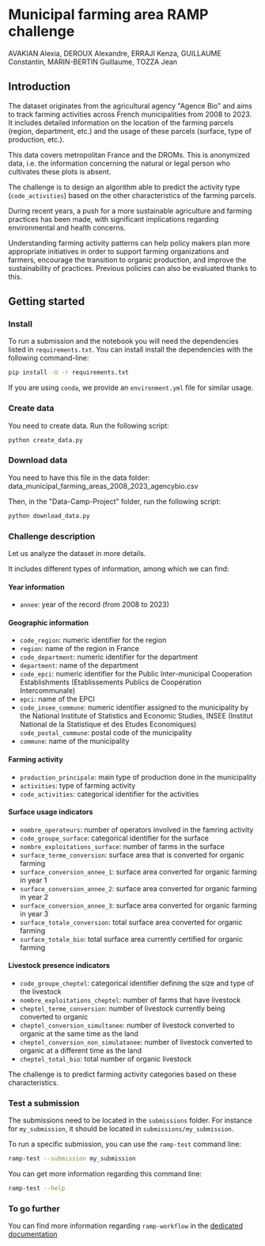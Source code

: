 # Municipal farming area RAMP challenge

AVAKIAN Alexia, DEROUX Alexandre, ERRAJI Kenza, GUILLAUME Constantin, MARIN-BERTIN Guillaume, TOZZA Jean

## Introduction

The dataset originates from the agricultural agency "Agence Bio" and aims to track farming activities across French municipalities from 2008 to 2023. It includes detailed information on the location of the farming parcels (region, department, etc.) and the usage of these parcels (surface, type of production, etc.).

This data covers metropolitan France and the DROMs. This is anonymized data, i.e. the information concerning the natural or legal person who cultivates these plots is absent.

The challenge is to design an algorithm able to predict the activity type (`code_activities`) based on the other characteristics of the farming parcels. 

During recent years, a push for a more sustainable agriculture and farming practices has been made, with significant implications regarding environmental and health concerns.

Understanding farming activity patterns can help policy makers plan more appropriate initiatives in order to support farming organizations and farmers, encourage the transition to organic production, and improve the sustainability of practices. Previous policies can also be evaluated thanks to this.


## Getting started

### Install

To run a submission and the notebook you will need the dependencies listed
in `requirements.txt`. You can install install the dependencies with the
following command-line:

```bash
pip install -U -r requirements.txt
```

If you are using `conda`, we provide an `environment.yml` file for similar
usage.

### Create data

You need to create data. Run the following script:

```bash
python create_data.py
```

### Download data

You need to have this file in the data folder: data_municipal_farming_areas_2008_2023_agencybio.csv

Then, in the "Data-Camp-Project" folder, run the following script:

```bash
python download_data.py
```

### Challenge description

Let us analyze the dataset in more details.

It includes different types of information, among which we can find:

#### Year information
- `annee`: year of the record (from 2008 to 2023)

#### Geographic information
- `code_region`: numeric identifier for the region
- `region`: name of the region in France
- `code_department`: numeric identifier for the department
- `department`: name of the department
- `code_epci`: numeric identifier for the Public Inter-municipal Cooperation Establishments (Etablissements Publics de Coopération Intercommunale)
- `epci`: name of the EPCI
- `code_insee_commune`: numeric identifier assigned to the municipality by the National Institute of Statistics and Economic Studies, INSEE (Institut National de la Statistique et des Etudes Economiques)
`code_postal_commune`: postal code of the municipality
- `commune`: name of the municipality

#### Farming activity
- `production_principale`: main type of production done in the municipality
- `activities`: type of farming activity 
- `code_activities`: categorical identifier for the activities

#### Surface usage indicators
- `nombre_operateurs`: number of operators involved in the famring activity
- `code_groupe_surface`: categorical identifier for the surface
- `nombre_exploitations_surface`: number of farms in the surface
- `surface_terme_conversion`: surface area that is converted for organic farming 
- `surface_conversion_annee_1`: surface area converted for organic farming in year 1
- `surface_conversion_annee_2`: surface area converted for organic farming in year 2
- `surface_conversion_annee_3`: surface area converted for organic farming in year 3
- `surface_totale_conversion`: total surface area converted for organic farming
- `surface_totale_bio`: total surface area currently certified for organic farming

#### Livestock presence indicators
- `code_groupe_cheptel`: categorical identifier defining the size and type of the livestock 
- `nombre_exploitations_cheptel`: number of farms that have livestock
- `cheptel_terme_conversion`: number of livestock currently being converted to organic
- `cheptel_conversion_simultanee`: number of livestock converted to organic at the same time as the land
- `cheptel_conversion_non_simulatanee`: number of livestock converted to organic at a different time as the land
- `cheptel_total_bio`: total number of organic livestock

The challenge is to predict farming activity categories based on these characteristics.


### Test a submission

The submissions need to be located in the `submissions` folder. For instance
for `my_submission`, it should be located in `submissions/my_submission`.

To run a specific submission, you can use the `ramp-test` command line:

```bash
ramp-test --submission my_submission
```

You can get more information regarding this command line:

```bash
ramp-test --help
```

### To go further

You can find more information regarding `ramp-workflow` in the
[dedicated documentation](https://paris-saclay-cds.github.io/ramp-docs/ramp-workflow/stable/using_kits.html)